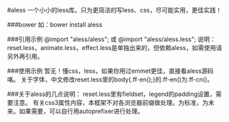 #aless
    一个小小的less库。只为更简洁的写less、css，尽可能实用，更佳实践！

###bower
    如：bower install aless

###引用示例
    @import "aless/aless";
    或 @import "aless/aless.less";
    说明：reset.less，animate.less，effect.less是单独出来的，但依赖aless，如需使用请另外再引用。

###使用示例
    暂无！懂css，less，如果你用过emmet更佳，直接看aless源码咯。
    关于字体，中文修改reset.less里的body{.ff-en();}的.ff-en()为.ff-cn()。

###关于aless的几点说明：
    reset.less里有fieldset，legend的padding设置，需要注意。
    有关css3属性内容，本框架不对各浏览器前缀做处理。为标准，为未来。如果需要，可以自行用autoprefixer进行处理。
